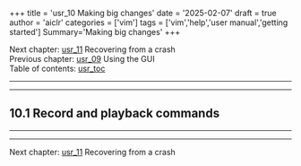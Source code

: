 +++
title = 'usr_10 Making big changes'
date = '2025-02-07'
draft = true
author = 'aiclr'
categories = ['vim']
tags = ['vim','help','user manual','getting started']
Summary='Making big changes'
+++

Next chapter: [usr_11](../usr_11)  Recovering from a crash<br/>
Previous chapter: [usr_09](../usr_09)  Using the GUI<br/>
Table of contents: [usr_toc](../../usr_toc)

___
___

## 10.1 Record and playback commands

___
___

Next chapter: [usr_11](../usr_11)  Recovering from a crash